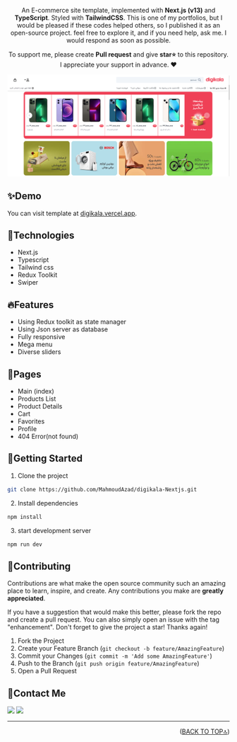 <div id='top' align="center">

An E-commerce site template, implemented with **Next.js (v13)** and **TypeScript**. Styled with **TailwindCSS**. This is one of my portfolios, but I would be pleased if these codes helped others, so I published it as an open-source project. feel free to explore it, and if you need help, ask me. I would respond as soon as possible.
<p>To support me, please create <strong>Pull request</strong> and give <strong>star⭐</strong> to this repository.<br/>
   I appreciate your support in advance. ❤</p>

<img src="/public/banner.png"/>
</div>

## ✨Demo
You can visit template at [digikala.vercel.app](https://digikala-nextjs.vercel.app/).

## 🔧Technologies
* Next.js
* Typescript 
* Tailwind css
* Redux Toolkit
* Swiper 

## 🔥Features
* Using Redux toolkit as state manager
* Using Json server as database
* Fully responsive
* Mega menu
* Diverse sliders

## 📃Pages
* Main (index)
* Products List
* Product Details
* Cart
* Favorites
* Profile
* 404 Error(not found)

## 🚀Getting Started
1. Clone the project

  ```bash
  git clone https://github.com/MahmoudAzad/digikala-Nextjs.git
  ```

2. Install dependencies
  ```bash
  npm install
  ```

3. start development server
  ```bash
  npm run dev
  ```

## 🤝Contributing

Contributions are what make the open source community such an amazing place to learn, inspire, and create. Any contributions you make are **greatly appreciated**.

If you have a suggestion that would make this better, please fork the repo and create a pull request. You can also simply open an issue with the tag "enhancement".
Don't forget to give the project a star! Thanks again!

1. Fork the Project
2. Create your Feature Branch (`git checkout -b feature/AmazingFeature`)
3. Commit your Changes (`git commit -m 'Add some AmazingFeature'`)
4. Push to the Branch (`git push origin feature/AmazingFeature`)
5. Open a Pull Request




## 💬Contact Me
  <p>
    <a href="https://linkedin.com/in/mahmoud-azad"><img src="https://img.shields.io/badge/-LinkedIn-0077B5?style=flat&logo=Linkedin&logoColor=white"/></a>
    <a href="mailto:azadmilad1993@gmail.com"><img src="https://img.shields.io/badge/-Gmail-D14836?style=flat&logo=Gmail&logoColor=white"/></a>
  </p>
  
  <hr/>
  
  <p align="right">(<a href="#top">BACK TO TOP🔝</a>)</p>
